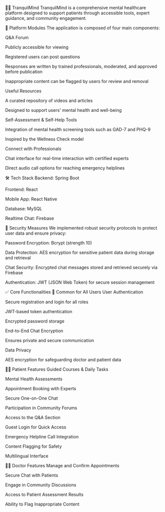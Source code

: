 🧘‍♀️ TranquilMind
TranquilMind is a comprehensive mental healthcare platform designed to support patients through accessible tools, expert guidance, and community engagement.

🧩 Platform Modules
The application is composed of four main components:

Q&A Forum

Publicly accessible for viewing

Registered users can post questions

Responses are written by trained professionals, moderated, and approved before publication

Inappropriate content can be flagged by users for review and removal

Useful Resources

A curated repository of videos and articles

Designed to support users' mental health and well-being

Self-Assessment & Self-Help Tools

Integration of mental health screening tools such as GAD-7 and PHQ-9

Inspired by the Wellness Check model

Connect with Professionals

Chat interface for real-time interaction with certified experts

Direct audio call options for reaching emergency helplines

🛠️ Tech Stack
Backend: Spring Boot

Frontend: React

Mobile App: React Native

Database: MySQL

Realtime Chat: Firebase

🔐 Security Measures
We implemented robust security protocols to protect user data and ensure privacy:

Password Encryption: Bcrypt (strength 10)

Data Protection: AES encryption for sensitive patient data during storage and retrieval

Chat Security: Encrypted chat messages stored and retrieved securely via Firebase

Authentication: JWT (JSON Web Token) for secure session management

✅ Core Functionalities
👥 Common for All Users
User Authentication

Secure registration and login for all roles

JWT-based token authentication

Encrypted password storage

End-to-End Chat Encryption

Ensures private and secure communication

Data Privacy

AES encryption for safeguarding doctor and patient data

🧑‍⚕️ Patient Features
Guided Courses & Daily Tasks

Mental Health Assessments

Appointment Booking with Experts

Secure One-on-One Chat

Participation in Community Forums

Access to the Q&A Section

Guest Login for Quick Access

Emergency Helpline Call Integration

Content Flagging for Safety

Multilingual Interface

👨‍⚕️ Doctor Features
Manage and Confirm Appointments

Secure Chat with Patients

Engage in Community Discussions

Access to Patient Assessment Results

Ability to Flag Inappropriate Content

